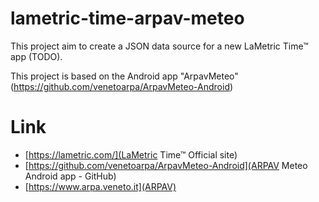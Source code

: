 # lametric-time-arpav-meteo

This project aim to create a JSON data source for a new LaMetric Time&trade; app (TODO).

This project is based on the Android app "ArpavMeteo" (https://github.com/venetoarpa/ArpavMeteo-Android)

# Link
- [https://lametric.com/](LaMetric Time&trade; Official site)
- [https://github.com/venetoarpa/ArpavMeteo-Android](ARPAV Meteo Android app - GitHub)
- [https://www.arpa.veneto.it](ARPAV)
